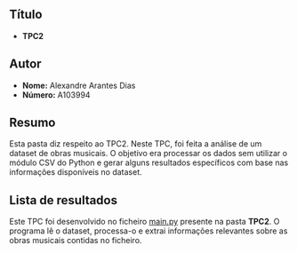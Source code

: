 ## Título

- **TPC2**

## Autor

- **Nome:** Alexandre Arantes Dias  
- **Número:** A103994  

## Resumo  

Esta pasta diz respeito ao TPC2. Neste TPC, foi feita a análise de um dataset de obras musicais. O objetivo era processar os dados sem utilizar o módulo CSV do Python e gerar alguns resultados específicos com base nas informações disponíveis no dataset.

## Lista de resultados  

Este TPC foi desenvolvido no ficheiro [main.py](main.py) presente na pasta **TPC2**. O programa lê o dataset, processa-o e extrai informações relevantes sobre as obras musicais contidas no ficheiro.
